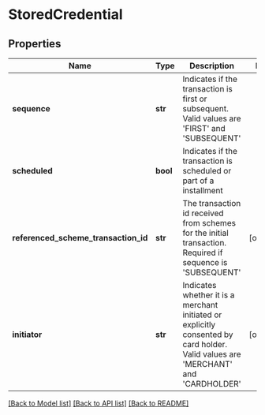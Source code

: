 # StoredCredential

## Properties
Name | Type | Description | Notes
------------ | ------------- | ------------- | -------------
**sequence** | **str** | Indicates if the transaction is first or subsequent. Valid values are &#39;FIRST&#39; and &#39;SUBSEQUENT&#39; | 
**scheduled** | **bool** | Indicates if the transaction is scheduled or part of a installment | 
**referenced_scheme_transaction_id** | **str** | The transaction id received from schemes for the initial transaction. Required if sequence is &#39;SUBSEQUENT&#39; | [optional] 
**initiator** | **str** | Indicates whether it is a merchant initiated or explicitly consented by card holder. Valid values are &#39;MERCHANT&#39; and &#39;CARDHOLDER&#39; | [optional] 

[[Back to Model list]](../README.md#documentation-for-models) [[Back to API list]](../README.md#documentation-for-api-endpoints) [[Back to README]](../README.md)


